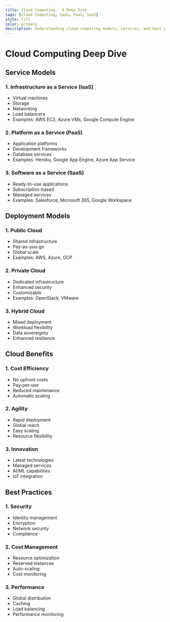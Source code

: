 ```yaml
---
title: Cloud Computing - A Deep Dive
tags: [Cloud Computing, IaaS, PaaS, SaaS]
style: fill
color: primary
description: Understanding cloud computing models, services, and best practices
---
```


# Cloud Computing Deep Dive

## Service Models

### 1. Infrastructure as a Service (IaaS)
- Virtual machines
- Storage
- Networking
- Load balancers
- Examples: AWS EC2, Azure VMs, Google Compute Engine

### 2. Platform as a Service (PaaS)
- Application platforms
- Development frameworks
- Database services
- Examples: Heroku, Google App Engine, Azure App Service

### 3. Software as a Service (SaaS)
- Ready-to-use applications
- Subscription-based
- Managed services
- Examples: Salesforce, Microsoft 365, Google Workspace

## Deployment Models

### 1. Public Cloud
- Shared infrastructure
- Pay-as-you-go
- Global scale
- Examples: AWS, Azure, GCP

### 2. Private Cloud
- Dedicated infrastructure
- Enhanced security
- Customizable
- Examples: OpenStack, VMware

### 3. Hybrid Cloud
- Mixed deployment
- Workload flexibility
- Data sovereignty
- Enhanced resilience

## Cloud Benefits

### 1. Cost Efficiency
- No upfront costs
- Pay-per-use
- Reduced maintenance
- Automatic scaling

### 2. Agility
- Rapid deployment
- Global reach
- Easy scaling
- Resource flexibility

### 3. Innovation
- Latest technologies
- Managed services
- AI/ML capabilities
- IoT integration

## Best Practices

### 1. Security
- Identity management
- Encryption
- Network security
- Compliance

### 2. Cost Management
- Resource optimization
- Reserved instances
- Auto-scaling
- Cost monitoring

### 3. Performance
- Global distribution
- Caching
- Load balancing
- Performance monitoring
